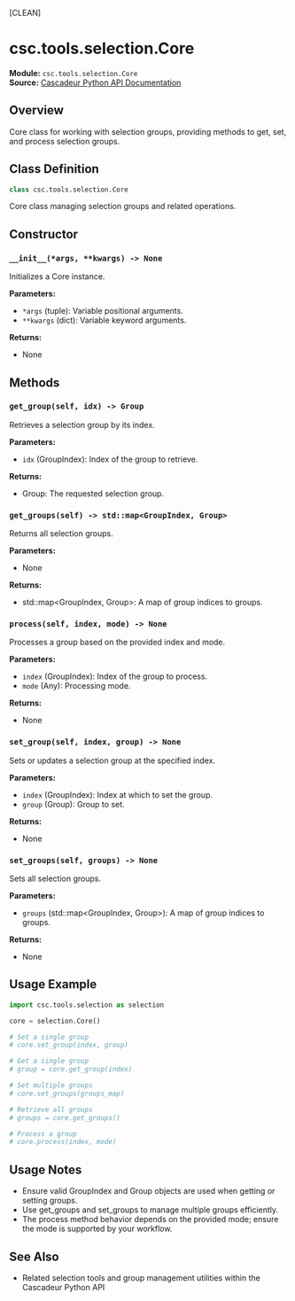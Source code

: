 [CLEAN]
<!-- Cleaned by batch script 2025-08-22 23:45 | Original: e38f2f96 -->

# csc.tools.selection.Core

**Module:** `csc.tools.selection.Core`  
**Source:** [Cascadeur Python API Documentation](https://cascadeur.com/python-api/_generate/csc.tools.selection.Core.html)

## Overview

Core class for working with selection groups, providing methods to get, set, and process selection groups.

## Class Definition

```python
class csc.tools.selection.Core
```

Core class managing selection groups and related operations.

## Constructor

### `__init__(*args, **kwargs) -> None`

Initializes a Core instance.

**Parameters:**
- `*args` (tuple): Variable positional arguments.
- `**kwargs` (dict): Variable keyword arguments.

**Returns:**
- None

## Methods

### `get_group(self, idx) -> Group`

Retrieves a selection group by its index.

**Parameters:**
- `idx` (GroupIndex): Index of the group to retrieve.

**Returns:**
- Group: The requested selection group.

### `get_groups(self) -> std::map<GroupIndex, Group>`

Returns all selection groups.

**Parameters:**
- None

**Returns:**
- std::map<GroupIndex, Group>: A map of group indices to groups.

### `process(self, index, mode) -> None`

Processes a group based on the provided index and mode.

**Parameters:**
- `index` (GroupIndex): Index of the group to process.
- `mode` (Any): Processing mode.

**Returns:**
- None

### `set_group(self, index, group) -> None`

Sets or updates a selection group at the specified index.

**Parameters:**
- `index` (GroupIndex): Index at which to set the group.
- `group` (Group): Group to set.

**Returns:**
- None

### `set_groups(self, groups) -> None`

Sets all selection groups.

**Parameters:**
- `groups` (std::map<GroupIndex, Group>): A map of group indices to groups.

**Returns:**
- None

## Usage Example

```python
import csc.tools.selection as selection

core = selection.Core()

# Set a single group
# core.set_group(index, group)

# Get a single group
# group = core.get_group(index)

# Set multiple groups
# core.set_groups(groups_map)

# Retrieve all groups
# groups = core.get_groups()

# Process a group
# core.process(index, mode)
```

## Usage Notes

- Ensure valid GroupIndex and Group objects are used when getting or setting groups.
- Use get_groups and set_groups to manage multiple groups efficiently.
- The process method behavior depends on the provided mode; ensure the mode is supported by your workflow.

## See Also

- Related selection tools and group management utilities within the Cascadeur Python API